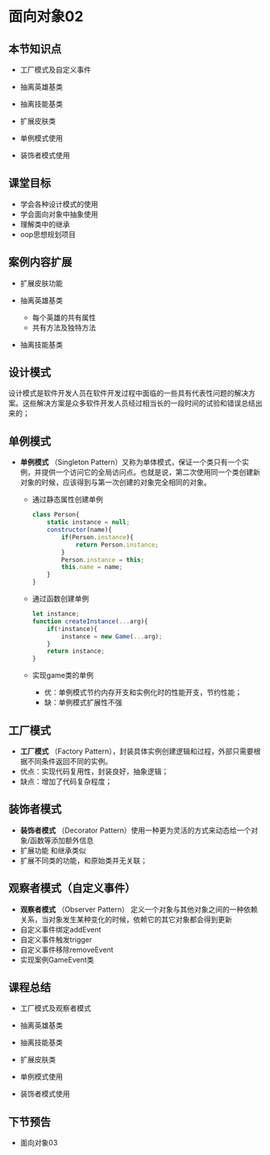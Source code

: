 # 面向对象02

## 本节知识点

- 工厂模式及自定义事件

- 抽离英雄基类
- 抽离技能基类
- 扩展皮肤类
- 单例模式使用
- 装饰者模式使用

## 课堂目标

- 学会各种设计模式的使用
- 学会面向对象中抽象使用
- 理解类中的继承
- oop思想规划项目

## 案例内容扩展

- 扩展皮肤功能

- 抽离英雄基类
  - 每个英雄的共有属性
  - 共有方法及独特方法

- 抽离技能基类

## 设计模式

​  设计模式是软件开发人员在软件开发过程中面临的一些具有代表性问题的解决方案。这些解决方案是众多软件开发人员经过相当长的一段时间的试验和错误总结出来的；

## 单例模式

- **单例模式** （Singleton Pattern）又称为单体模式，保证一个类只有一个实例，并提供一个访问它的全局访问点。也就是说，第二次使用同一个类创建新对象的时候，应该得到与第一次创建的对象完全相同的对象。

  - 通过静态属性创建单例

    ```js
    class Person{
        static instance = null;
        constructor(name){
            if(Person.instance){
                return Person.instance;
            }
            Person.instance = this;
            this.name = name;
        }
    }

    ```

  - 通过函数创建单例

    ```js
    let instance;
    function createInstance(...arg){
        if(!instance){
            instance = new Game(...arg);
        }
        return instance;
    }
    ```

  - 实现game类的单例

    - 优：单例模式节约内存开支和实例化时的性能开支，节约性能；
    - 缺：单例模式扩展性不强

## 工厂模式

- **工厂模式** （Factory Pattern），封装具体实例创建逻辑和过程，外部只需要根据不同条件返回不同的实例。
- 优点：实现代码复用性，封装良好，抽象逻辑；
- 缺点：增加了代码复杂程度；

## 装饰者模式

- **装饰者模式** （Decorator Pattern）使用一种更为灵活的方式来动态给一个对象/函数等添加额外信息
- 扩展功能 和继承类似
- 扩展不同类的功能，和原始类并无关联；

## 观察者模式（自定义事件）

- **观察者模式** （Observer Pattern） 定义一个对象与其他对象之间的一种依赖关系，当对象发生某种变化的时候，依赖它的其它对象都会得到更新
- 自定义事件绑定addEvent
- 自定义事件触发trigger
- 自定义事件移除removeEvent
- 实现案例GameEvent类

## 课程总结

- 工厂模式及观察者模式

- 抽离英雄基类
- 抽离技能基类
- 扩展皮肤类
- 单例模式使用
- 装饰者模式使用

## 下节预告

- 面向对象03
